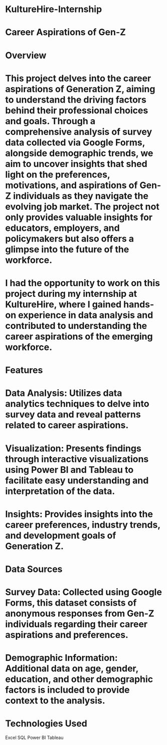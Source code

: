 # KultureHire-Internship
# Career Aspirations of Gen-Z
# Overview

 # This project delves into the career aspirations of Generation Z, aiming to understand the driving factors behind their professional choices and goals. Through a comprehensive analysis of survey data collected via Google Forms, alongside demographic trends, we aim to uncover insights that shed light on the preferences, motivations, and aspirations of Gen-Z individuals as they navigate the evolving job market. The project not only provides valuable insights for educators, employers, and policymakers but also offers a glimpse into the future of the workforce.

 # I had the opportunity to work on this project during my internship at KultureHire, where I gained hands-on experience in data analysis and contributed to understanding the career aspirations of the emerging workforce.

# Features

# Data Analysis: Utilizes data analytics techniques to delve into survey data and reveal patterns related to career aspirations.
# Visualization: Presents findings through interactive visualizations using Power BI and Tableau to facilitate easy understanding and interpretation of the data.
# Insights: Provides insights into the career preferences, industry trends, and development goals of Generation Z.

# Data Sources

# Survey Data: Collected using Google Forms, this dataset consists of anonymous responses from Gen-Z individuals regarding their career aspirations and preferences.
# Demographic Information: Additional data on age, gender, education, and other demographic factors is included to provide context to the analysis.

# Technologies Used
Excel
SQL
Power BI
Tableau
